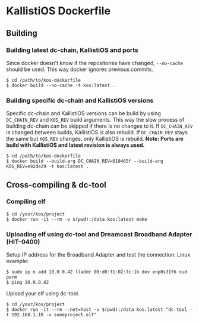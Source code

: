 # KallistiOS Dockerfile

## Building

### Building latest dc-chain, KallistiOS and ports
Since docker doesn't know if the repositories have changed, ```--no-cache``` should be used. This way docker ignores previous commits.
```
$ cd /path/to/kos-dockerfile
$ docker build --no-cache -t kos:latest .
```

### Building specific dc-chain and KallistiOS versions
Specific dc-chain and KallistiOS versions can be build by using ```DC_CHAIN_REV``` and ```KOS_REV``` build arguments. This way the slow process of building dc-chain can be skipped if there is no changes to it. If ```DC_CHAIN_REV``` is changed between builds, KallistiOS is also rebuild. If ```DC_CHAIN_REV``` stays the same but ```KOS_REV``` changes, only KallistiOS is rebuild. **Note: Ports are build with KallistiOS and latest revision is always used.**
```
$ cd /path/to/kos-dockerfile
$ docker build --build-arg DC_CHAIN_REV=818465f --build-arg KOS_REV=e92de29 -t kos:latest .
```

## Cross-compiling & dc-tool

### Compiling elf
```
$ cd /your/kos/project
$ docker run -it --rm -v $(pwd):/data kos:latest make
```

### Uploading elf using dc-tool and Dreamcast Broadband Adapter (HIT-0400)
Setup IP address for the Broadband Adapter and test the connection. Linux example:
```
$ sudo ip n add 10.0.0.42 lladdr 00:d0:f1:02:7c:1b dev enp0s31f6 nud perm
$ ping 10.0.0.42
```
Upload your elf using dc-tool.
```
$ cd /your/kos/project
$ docker run -it --rm --net=host -v $(pwd):/data kos:latest "dc-tool -t 192.168.1.10 -x someproject.elf"
```
